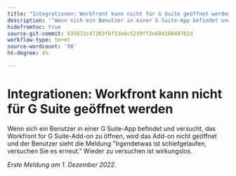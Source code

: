 ```yaml
---
title: "Integrationen: Workfront kann nicht für G Suite geöffnet werden"
description: '"Wenn sich ein Benutzer in einer G Suite-App befindet und versucht, das Workfront for G Suite-Add-on zu öffnen, wird das Add-on nicht geöffnet und der Benutzer sieht die Meldung "Irgendetwas ist schief gegangen", versuchen Sie es erneut. Wieder zu versuchen ist wirkungslos. “'
hidefromtoc: true
source-git-commit: 835873c47203f6f13e0c5239ff2e68d18049762d
workflow-type: tm+mt
source-wordcount: '98'
ht-degree: 4%

---
```



# Integrationen: Workfront kann nicht für G Suite geöffnet werden

Wenn sich ein Benutzer in einer G Suite-App befindet und versucht, das Workfront for G Suite-Add-on zu öffnen, wird das Add-on nicht geöffnet und der Benutzer sieht die Meldung &quot;Irgendetwas ist schiefgelaufen, versuchen Sie es erneut.&quot; Wieder zu versuchen ist wirkungslos.

_Erste Meldung am 1. Dezember 2022._

